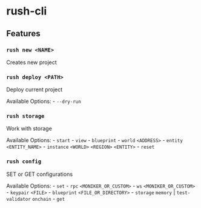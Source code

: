 # rush-cli

## Features

### `rush new <NAME>`

Creates new project

### `rush deploy <PATH>`

Deploy current project

Available Options:
    - `--dry-run`

### `rush storage`

Work with storage

Available Options:
    - `start`
    - `view`
        - `blueprint`
        - `world` `<ADDRESS>`
        - `entity` `<ENTITY_NAME>`
        - `instance` `<WORLD>` `<REGION>` `<ENTITY>`
    - `reset`

### `rush config`

SET or GET configurations

Available Options:
    - `set`
        - `rpc` `<MONIKER_OR_CUSTOM>`
        - `ws` `<MONIKER_OR_CUSTOM>`
        - `keypair` `<FILE>`
        - `blueprint` `<FILE_OR_DIRECTORY>`
        - `storage` `memory` | `test-validator` `onchain`
    - `get`
